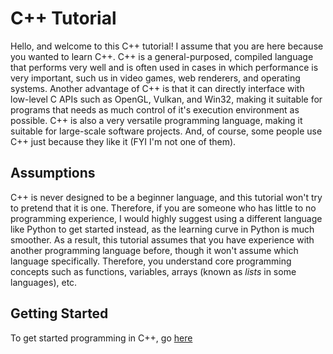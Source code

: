# C++ Tutorial

Hello, and welcome to this C++ tutorial! I assume that you are here because you wanted to learn C++. C++ is a general-purposed, compiled language that performs very well and is often used in cases in which performance is very important, such us in video games, web renderers, and operating systems. Another advantage of C++ is that it can directly interface with low-level C APIs such as OpenGL, Vulkan, and Win32, making it suitable for programs that needs as much control of it's execution environment as possible. C++ is also a very versatile programming language, making it suitable for large-scale software projects. And, of course, some people use C++ just because they like it (FYI I'm not one of them).

## Assumptions

C++ is never designed to be a beginner language, and this tutorial won't try to pretend that it is one. Therefore, if you are someone who has little to no programming experience, I would highly suggest using a different language like Python to get started instead, as the learning curve in Python is much smoother. As a result, this tutorial assumes that you have experience with another programming language before, though it won't assume which language specifically. Therefore, you understand core programming concepts such as functions, variables, arrays (known as _lists_ in some languages), etc.

## Getting Started

To get started programming in C++, go [here](Tutorial/01_GettingStarted.md)